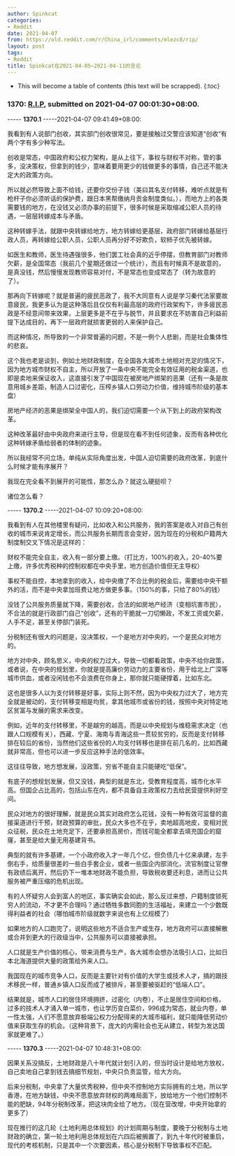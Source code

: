```yaml
---
author: Spinkcat
categories:
- Reddit
date: 2021-04-07
from: https://old.reddit.com/r/China_irl/comments/mlezc8/rip/
layout: post
tags:
- Reddit
title: Spinkcat在2021-04-05~2021-04-11的言论
---
```


* This will become a table of contents (this text will be scrapped).
{:toc}

### 1370: [R.I.P](https://old.reddit.com/r/China_irl/comments/mlezc8/rip/), submitted on 2021-04-07 00:01:30+08:00.

----- __1370.1__ -----2021-04-07 09:41:49+08:00:

我看到有人说部门创收，其实部门创收很常见，要是接触过交警应该知道“创收“有两个字有多少种写法。

创收是常态，中国政府和公权力架构，是从上往下，事权与财权不对称，管的事多，没决策权，但拿到的钱少，意味着要用更少的钱做更多的事情，自己还不能决定大的政策方向。

所以就必然导致上面不给钱，还要你交份子钱（美曰其名支付转移，难听点就是有枪杆子你必须听话的保护费，跟日本黑帮缴纳月贡金制度类似。），而地方上的各类需要钱的地方，在没钱又必须办事的前提下，很多时候是采取缩减公职人员的待遇，一层层转嫁成本与矛盾。

这种转嫁手法，就跟中央转嫁给地方，地方转嫁给更基层，政府部门转嫁给基层行政人员，再转嫁给公职人员，公职人员再分好不好欺负，软柿子优先被转嫁。

如医生和教师，医生待遇强很多，他们罢工社会真的近乎停摆，但教育部门对教师欠薪，是全国常态（我前几个星期还做过一个统计），而且有时候真不是故意的，是真没钱，然后慢慢发现教师容易对付，不是常态也变成常态了（转为故意的了）。

那再向下转嫁呢？就是普遍的疲民恶政了，我不大同意有人说是学习秦代法家要故意疲民，我更多认为是这种落后且仅仅有利最高层的政府行政架构下，许多疲民恶政是不经意间带来效果，上层更多是不在乎与脱节，并且要求在不妨害自己利益前提下达成目的，再下一层政府就损害更弱的人来保护自己。

而这种情况，所导致的一个非常普遍的问题，不是一例个人悲剧，而是社会集体性的悲哀。

这个我也老是谈到，例如土地财政制度，在全国各大城市土地相对充足的情况下， 因为地方城市财权不自主，所以开放了一条中央不能完全有效征用的税金渠道，也即是卖地来保证收入，这直接引发了中国现在被房地产绑架的恶果（还有一条是故意用城乡差距，制造人口过密化，压榨乡镇人口劳动力价值，维持城市阶级的基本盘）

房地产经济的恶果是绑架全中国人的，我们迫切需要一个从下到上的政府架构改革。

这种改革最好由中央政府来进行主导，但是现在看不到任何迹象，反而有各种优化这种转嫁矛盾给弱者的体制的迹象。

所以我经常不问立场，单纯从实际角度出发，中国人迫切需要的政府改革，到底什么时候才能有序展开？

我现在完全看不到展开的可能性，那怎么办？就这么硬挺呗？

诸位怎么看？

----- __1370.2__ -----2021-04-07 10:09:20+08:00:

我看到有人在其他楼里有疑问，比如收入和公共服务，我的答案是收入对自己有创收的城市来说肯定增长，而公共服务长期而言会变好，因为现在的分税和户籍两大制度制交叉下情况是这样的：

财权不能完全自主，收入有一部分要上缴。（打比方，100%的收入，20-40%要上缴，许多优秀税种的控制权都在中央手里，地方创造价值但无主导权）

事权不能自控，本地拿到的收入，给中央缴了不合比例的税金后，需要给中央干额外的活，而不是中央拿加班费让地方做更多事。（150%的事，只给了80%的钱）

没钱了公共服务质量就下降，需要创收，合法的如房地产经济（变相坑害市民），不合法的就是行政部门自己“创收”，还有的干脆就一刀切懒政，不发工资或欠薪，人手不足，甚至关停部门装死。

分税制还有很大的问题是，没决策权，一个是地方对中央的，一个是民众对地方的。

地方对中央，顾名思义，中央的权力过大，导致一切都看政策，中央不给你政策，或者说，在中央的规划里，你就是提高廉价劳动力的主要省份，用于给北上广深等城市供血，或者没闲钱也不会浪费在你身上，那你就只能硬撑着，比如东北。

这也是很多人以为支付转移是好事，实际上则不然，因为中央权力过大了，地方完全就是被动的，支付转移变相是均贫，拿其他城市或省份的钱，按照中央对特定地区贫富与发展的需求来改变。

例如，近年的支付转移里，不是越穷的越高，而是以中央规划与维稳需求决定（也跟人口规模有关），西藏、宁夏、海南与青海这些一贯较贫穷的，反而是支付转移排在较后的省份，当然他们这些省份的人均支付转移也是排在前几名的，比如西藏就非常高，但也可以进一步反应这种手法的低效率。

这往往导致，地方想发展，没政策，穷省不能自主只能硬吃“低保”。

有底子的想规划发展，但又没钱，典型的就是东北，受教育程度高，城市化水平高。但国企占比高的，包括山东在内，都不具备自主政策权力去给民营提供利好空间。

民众对地方的很好理解，就是民众其实对政府怎么花钱，没有一种有效可监督的直接渠道进行干预，财政预算的审批，民众大多也不在乎，卖地超高地皮，变相对民众征税，民众在土地充足下，还要承担高房价，而钱可能全都拿去填充国企的窟窿，甚至是给大量无用基建背书。

典型的就有许多基建，一个小政府收入才一年几个亿，但负债几十亿来承建，左手倒右手，给质量很差的一些白手套企业，或者一些国企内部消化，流官制度让官僚有政绩后离开，然后扔下一堆本地财政不能负担，导致税收要还利息，进而让公共服务被严重压缩的危机出现。

有的人怀疑穷人会到富人的地区，事实确实会如此，那么反过来想，户籍制度锁死穷人的流动，不才更不合理吗？通过牺牲多数同胞的生活福祉，来建立一个少数既得利益者的社会（哪怕城市阶级就数字来说也有上亿规模了）

如果地方的人口跑完了，说明这些地方不适合生产或生存，地方政府可以直接解散或合并到更大的行政级当中，公共服务可以直接被承担。

人口就是生产价值的核心，带来消费与生产，各大城市会想办法吸引人口，比如日本北海道提供大量的政策给外来人口。

我国现在的城市竞争人口，反而是主要针对有价值的大学生或技术人才，搞的跟技术移民一样，普通乡镇人口反而成了被排斥，甚至要被驱赶的“低端人口”。

结果就是，城市人口的居住环境拥挤，过密化（内卷），不止是居住空间和价格，过多的技术人才涌入单一城市，也让学历变白菜价，996成为常态，就业内卷，单一性太强，人们不愿意放弃极端公权力分配得来的大城市福利，就只能降低劳动价值来获取生存的机会。（这种背景下，庞大的内需社会也无从建立，转型为发达国家就更难了。）

----- __1370.3__ -----2021-04-07 10:48:31+08:00:

因果关系没搞反，土地财政是八十年代就计划引入的，但当时设计是给地方放权，自己卖地自己拿到钱去搞细节规划，中央只负责监管，给大方向。

后来分税制，中央拿了大量优秀税种，但中央不控制地方实际拥有的土地，所以学香港，在地方缺钱，中央不愿意放弃财权的两难局面下，放给地方一个他们控制不能的肥缺，94年分税制改革，把这块肉全给了地方。（现在营改增，中央开始拿的更多了）

现在推行的这几轮《土地利用总体规划》的计划周期与制度，要晚于分税制与土地财政的确立，第一轮土地利用总体规划在六四后被搁置了，到九十年代时被重启，现代的考核机制，只是其中一个次要因素，核心是分税制下导致事权不匹配。


